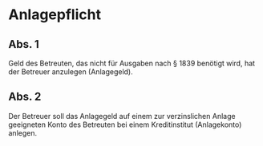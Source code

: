 # Anlagepflicht



## Abs. 1

 Geld des Betreuten, das nicht für Ausgaben nach § 1839 benötigt wird, hat der Betreuer anzulegen (Anlagegeld).

## Abs. 2

 Der Betreuer soll das Anlagegeld auf einem zur verzinslichen Anlage geeigneten Konto des Betreuten bei einem Kreditinstitut (Anlagekonto) anlegen. 

